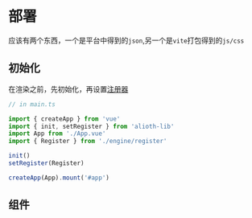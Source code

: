 # 部署
应该有两个东西，一个是平台中得到的`json`,另一个是`vite`打包得到的`js/css`
## 初始化
在渲染之前，先初始化，再设置[注册器](./register.md)
```ts
// in main.ts

import { createApp } from 'vue'
import { init, setRegister } from 'alioth-lib'
import App from './App.vue'
import { Register } from './engine/register'

init()
setRegister(Register)

createApp(App).mount('#app')
```

## 组件

<script setup lang="ts">
import { VirtualDocument, createRenderComponent, getWidget, interval, loadDoc, loadPreset } from 'alioth-lib'
import { onMounted, ref } from 'vue'
const RenderBlock = createRenderComponent()

const presetUrls: string[] = [/**物料的url */]
const docUrl = 'http://127.0.0.1:8080/test.json'/**json的url */
const isLoading = ref(true)
const doc = new VirtualDocument()
onMounted(async () => {
  await loadPreset(presetUrls)
  await loadDoc(docUrl)
  doc.load(interval.docData[1].data)//加载对应的doc
  isLoading.value = false
})
</script>

<template>
  <div v-if="!isLoading">
  <!-- 容器 -->
    <div
      :style="{
        position: 'relative',
        backgroundColor: doc.root.attrs.backgroundColor,
        width: `${doc.root.attrs.width}px`,
        height: `${doc.root.attrs.height}px`,
      }"
    >
    <!-- 渲染内容 -->
      <RenderBlock
        v-for="(item) in doc.root.children" :key="item.id" :node="item" type="render"
        :value="getWidget(item.attrs.key)"
      />
    </div>
  </div>
  <div v-else>
    loading...
  </div>
</template>

<style scoped>

</style>
